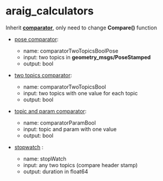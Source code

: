# araig_calculators

Inherit **[comparator](src/comparator/comparator.py)**, only need to change **Compare()** function

* [pose comparator](src/comparator/lib/comparator_two_topics_bool_pose.py):
   * name: comparatorTwoTopicsBoolPose
   * input:  two topics in **geometry_msgs/PoseStamped**
   * output: bool

*  [two topics comparator](src/comparator/lib/comparator_two_topics_bool.py): 
   * name: comparatorTwoTopicsBool
   * input:  two topics with one value for each topic
   * output: bool

*  [topic and param comparator](src/comparator/lib/comparator_param_bool.py): 
   * name: comparatorParamBool
   * input:  topic and param with one value
   * output: bool

* [stopwatch](src/comparator/lib/stop_watch.py) : 
   * name: stopWatch
   * input: any two topics (compare header stamp)
   * output: duration in float64